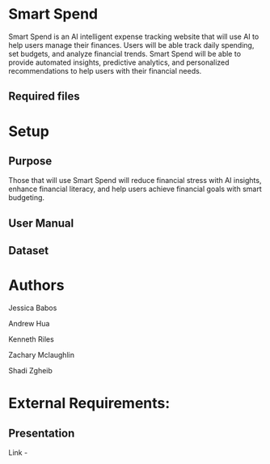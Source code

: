 # Smart Spend
Smart Spend is an AI intelligent expense tracking website that will use AI to help users manage their finances. 
Users will be able track daily spending, set budgets, and analyze financial trends. Smart Spend will be able to 
provide automated insights, predictive analytics, and personalized recommendations to help users with their financial needs. 

## Required files


# Setup


## Purpose
Those that will use Smart Spend will reduce financial stress with AI insights, enhance financial literacy, and help 
users achieve financial goals with smart budgeting.



## User Manual


 ## Dataset


 # Authors
Jessica Babos

Andrew Hua

Kenneth Riles

Zachary Mclaughlin

Shadi Zgheib

# External Requirements:

 ## Presentation
 Link - 
